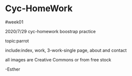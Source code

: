 # Cyc-HomeWork
#week01

2020/7/29 cyc-homework
boostrap practice

topic:parrot

include:index, work, 3-work-single page, about and contact


all images are Creative Commons or from free stock

-Esther
